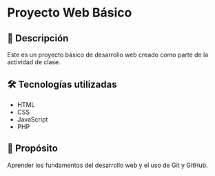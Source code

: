 # Proyecto Web Básico

## 📌 Descripción
Este es un proyecto básico de desarrollo web creado como parte de la actividad de clase.

## 🛠️ Tecnologías utilizadas
- HTML
- CSS
- JavaScript
- PHP

## 🎯 Propósito
Aprender los fundamentos del desarrollo web y el uso de Git y GitHub.
